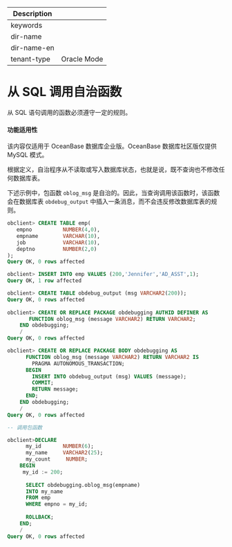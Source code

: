 | Description   |                 |
|---------------|-----------------|
| keywords      |                 |
| dir-name      |                 |
| dir-name-en   |                 |
| tenant-type   | Oracle Mode     |

# 从 SQL 调用自治函数

从 SQL 语句调用的函数必须遵守一定的规则。

  <main id="notice" >
    <h4>功能适用性</h4>
    <p>该内容仅适用于 OceanBase 数据库企业版。OceanBase 数据库社区版仅提供 MySQL 模式。</p>
  </main>

根据定义，自治程序从不读取或写入数据库状态，也就是说，既不查询也不修改任何数据库表。

下述示例中，包函数 `oblog_msg` 是自治的。因此，当查询调用该函数时，该函数会在数据库表 `obdebug_output` 中插入一条消息，而不会违反修改数据库表的规则。

```sql
obclient> CREATE TABLE emp(  
   empno          NUMBER(4,0),  
   empname        VARCHAR(10),  
   job            VARCHAR(10),     
   deptno         NUMBER(2,0)   
);
Query OK, 0 rows affected 

obclient> INSERT INTO emp VALUES (200,'Jennifer','AD_ASST',1);
Query OK, 1 row affected 

obclient> CREATE TABLE obdebug_output (msg VARCHAR2(200));
Query OK, 0 rows affected 
 
obclient> CREATE OR REPLACE PACKAGE obdebugging AUTHID DEFINER AS
       FUNCTION oblog_msg (message VARCHAR2) RETURN VARCHAR2;
    END obdebugging;
    /
Query OK, 0 rows affected 

obclient> CREATE OR REPLACE PACKAGE BODY obdebugging AS
      FUNCTION oblog_msg (message VARCHAR2) RETURN VARCHAR2 IS
        PRAGMA AUTONOMOUS_TRANSACTION;
      BEGIN
        INSERT INTO obdebug_output (msg) VALUES (message);
        COMMIT;
        RETURN message;
      END;
    END obdebugging;
    /
Query OK, 0 rows affected 

-- 调用包函数

obclient>DECLARE
      my_id       NUMBER(6);
      my_name     VARCHAR2(25);
      my_count     NUMBER;
    BEGIN
     my_id := 200;
 
      SELECT obdebugging.oblog_msg(empname)
      INTO my_name
      FROM emp
      WHERE empno = my_id;
  
      ROLLBACK;
    END;
    /
Query OK, 0 rows affected 
```


